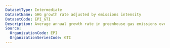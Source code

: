 ```yaml
---
DatasetType: Intermediate
DatasetName: GHG growth rate adjusted by emissions intensity
DatasetCode: EPI_GTI
Description: Average annual growth rate in greenhouse gas emissions over the last decade adjusted to account for declines in GDP and for how close countries are to a target of zero emissions intensity of GDP.
Source:
  OrganizationCode: EPI
  OrganizationSeriesCode: GTI
---
```

